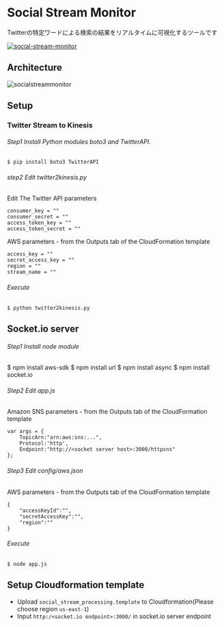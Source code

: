 # Social Stream Monitor
Twitterの特定ワードによる検索の結果をリアルタイムに可視化するツールです

[![social-stream-monitor](https://i.ytimg.com/vi/G8KbrmuIE4o/hqdefault.jpg)](https://www.youtube.com/watch?v=G8KbrmuIE4o)

## Architecture
<img src="https://raw.githubusercontent.com/megumiteam/social-stream-monitor/master/socialstreammonitor.png" title="socialstreammonitor"/>


## Setup
### Twitter Stream to Kinesis
###### Step1 Install Python modules boto3 and TwitterAPI.

    $ pip install boto3 TwitterAPI

###### step2 Edit twitter2kinesis.py

Edit The Twitter API parameters

    consumer_key = ""
    consumer_secret = ""
    access_token_key = ""
    access_token_secret = ""
    
AWS parameters - from the Outputs tab of the CloudFormation template

    access_key = ""
    secret_access_key = ""
    region = ""
    stream_name = ""
    
###### Execute

    $ python twitter2kinesis.py
    
## Socket.io server
###### Step1 Install node module

   $ npm install aws-sdk
   $ npm install url
   $ npm install async
   $ npm install socket.io
   
###### Step2 Edit app.js

Amazon SNS parameters - from the Outputs tab of the CloudFormation template

    var args = {
        TopicArn:"arn:aws:sns:...",
        Protocol:'http',
        Endpoint:"http://<socket server host>:3000/httpsns"
    };


###### Step3 Edit config/aws.json

AWS parameters - from the Outputs tab of the CloudFormation template

    {
        "accessKeyId":"",
        "secretAccessKey":"",
        "region":""
    }

###### Execute
    $ node app.js

## Setup Cloudformation template
- Upload `social_stream_processing.template` to Cloudformation(Please choose region `us-east-1`)
- Input `http:/<socket.io endpoint>:3000/` in socket.io server endpoint
